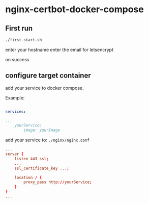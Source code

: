 # nginx-certbot-docker-compose

## First run
``` bash
./first-start.sh
```

enter your hostname
enter the email for letsencrypt

on success

## configure target container

add your service to docker compose.

Example:


``` yaml

services: 

...
    yourService:
        image: yourImage

```

add your service to:  `./nginx/nginx.conf`


``` conf
...
server {
    listen 443 ssl;
    ...
    ssl_certificate_key ...;

    location / {
        proxy_pass http://yourService;
    }
}
...

```